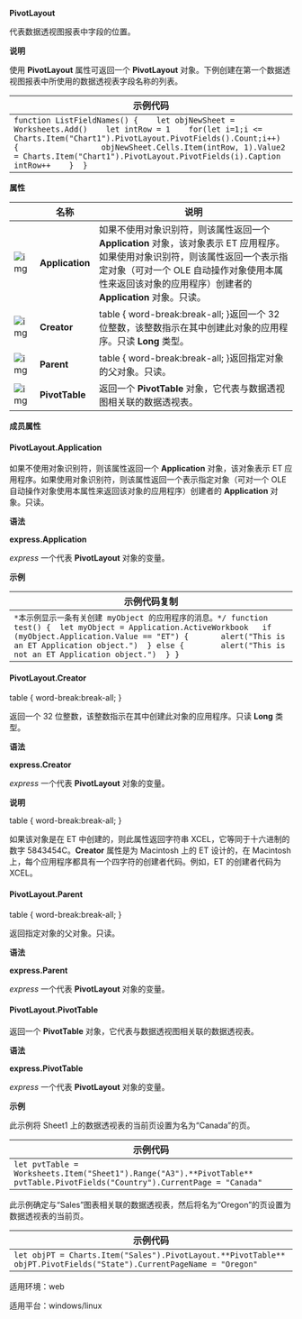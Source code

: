 **PivotLayout**



代表数据透视图报表中字段的位置。

**说明**

使用 **PivotLayout** 属性可返回一个 **PivotLayout** 对象。下例创建在第一个数据透视图报表中所使用的数据透视表字段名称的列表。

| 示例代码                                                     |
| ------------------------------------------------------------ |
| `function ListFieldNames() {    let objNewSheet = Worksheets.Add()    let intRow = 1    for(let i=1;i <= Charts.Item("Chart1").PivotLayout.PivotFields().Count;i++) {                  objNewSheet.Cells.Item(intRow, 1).Value2 = Charts.Item("Chart1").PivotLayout.PivotFields(i).Caption            intRow++    }  }` |

**属性**

|                                                              | 名称            | 说明                                                         |
| ------------------------------------------------------------ | --------------- | ------------------------------------------------------------ |
| ![img](https://qn.cache.wpscdn.cn/encs/doc/office_v19/gif/properties.gif) | **Application** | 如果不使用对象识别符，则该属性返回一个 **Application** 对象，该对象表示 ET 应用程序。如果使用对象识别符，则该属性返回一个表示指定对象（可对一个 OLE 自动操作对象使用本属性来返回该对象的应用程序）创建者的 **Application** 对象。只读。 |
| ![img](https://qn.cache.wpscdn.cn/encs/doc/office_v19/gif/properties.gif) | **Creator**     | table { word-break:break-all; }返回一个 32 位整数，该整数指示在其中创建此对象的应用程序。只读 **Long** 类型。 |
| ![img](https://qn.cache.wpscdn.cn/encs/doc/office_v19/gif/properties.gif) | **Parent**      | table { word-break:break-all; }返回指定对象的父对象。只读。  |
| ![img](https://qn.cache.wpscdn.cn/encs/doc/office_v19/gif/properties.gif) | **PivotTable**  | 返回一个 **PivotTable** 对象，它代表与数据透视图相关联的数据透视表。 |

**成员属性**

#### **PivotLayout.Application**

如果不使用对象识别符，则该属性返回一个 **Application** 对象，该对象表示 ET 应用程序。如果使用对象识别符，则该属性返回一个表示指定对象（可对一个 OLE 自动操作对象使用本属性来返回该对象的应用程序）创建者的 **Application** 对象。只读。

**语法**

**express.Application**

*express*   一个代表 **PivotLayout** 对象的变量。

**示例**

| 示例代码复制                                                 |
| ------------------------------------------------------------ |
| `*本示例显示一条有关创建 myObject 的应用程序的消息。*/ function test() { 	let myObject = Application.ActiveWorkbook 	if (myObject.Application.Value == "ET") { 		alert("This is an ET Application object.") 	} else { 		alert("This is not an ET Application object.") 	} }` |

#### **PivotLayout.Creator**

table { word-break:break-all; }

返回一个 32 位整数，该整数指示在其中创建此对象的应用程序。只读 **Long** 类型。

**语法**

**express.Creator**

*express*   一个代表 **PivotLayout** 对象的变量。

**说明**

table { word-break:break-all; }

如果该对象是在 ET 中创建的，则此属性返回字符串 XCEL，它等同于十六进制的数字 5843454C。**Creator** 属性是为 Macintosh 上的 ET 设计的，在 Macintosh 上，每个应用程序都具有一个四字符的创建者代码。例如，ET 的创建者代码为 XCEL。

#### **PivotLayout.Parent**

table { word-break:break-all; }

返回指定对象的父对象。只读。

**语法**

**express.Parent**

*express*   一个代表 **PivotLayout** 对象的变量。

#### **PivotLayout.PivotTable**

返回一个 **PivotTable** 对象，它代表与数据透视图相关联的数据透视表。

**语法**

**express.PivotTable**

*express*   一个代表 **PivotLayout** 对象的变量。

**示例**

此示例将 Sheet1 上的数据透视表的当前页设置为名为“Canada”的页。

| 示例代码                                                     |
| ------------------------------------------------------------ |
| `let pvtTable = Worksheets.Item("Sheet1").Range("A3").**PivotTable** pvtTable.PivotFields("Country").CurrentPage = "Canada"` |

此示例确定与“Sales”图表相关联的数据透视表，然后将名为“Oregon”的页设置为数据透视表的当前页。

| 示例代码                                                     |
| ------------------------------------------------------------ |
| `let objPT = Charts.Item("Sales").PivotLayout.**PivotTable** objPT.PivotFields("State").CurrentPageName = "Oregon"` |

适用环境：web

适用平台：windows/linux